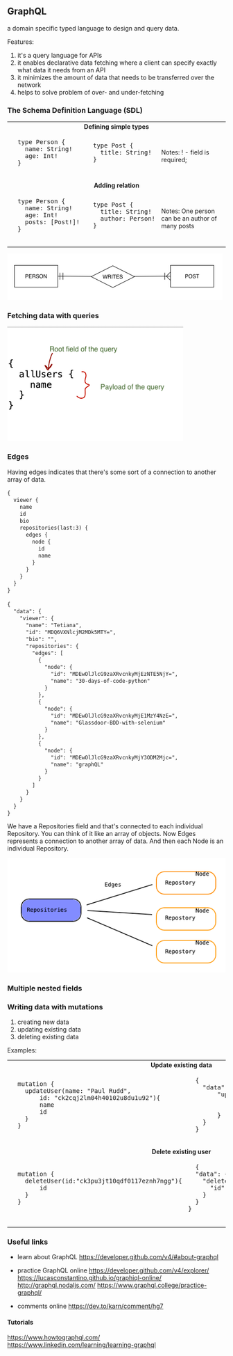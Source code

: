 ## GraphQL

a domain specific typed language to design and query data.

Features:

1. it's a query language for APIs 
2. it enables declarative data fetching where a client can specify exactly what data it needs from an API
3. it minimizes the amount of data that needs to be transferred over the network
4. helps to solve problem of over- and under-fetching

### The Schema Definition Language (SDL)

<table>
    <tr>
        <td align=center colspan=3><b>Defining simple types</b></td>
    </tr>
    <tr>
        <td>
        <pre>
  type Person {
    name: String!
    age: Int!
  }
        </pre>
        </td>
        <td align=top>
        <pre>
  type Post {
    title: String!
  }
        </pre>
        </td>
        <td>Notes: ! - field is required; </td>
    </tr>
    <tr>
        <td align=center colspan=3><b>Adding relation</b></td>
    </tr>
    <tr>
        <td>
        <pre>
  type Person {
    name: String!
    age: Int!
    posts: [Post!]!
  }
        </pre>
        </td>
        <td>
        <pre>
  type Post {
    title: String!
    author: Person!
  }
        </pre>
        </td>
        <td>Notes: One person can be an author of many posts </td>
    </tr>
</table>

![1-to-many relation](relation.png)

### Fetching data with queries

![query example](fetching_data_with_queries.png)

### Edges

Having edges indicates that there's some sort of a connection to another array of data. 

```text
{
  viewer {
    name
    id
    bio
    repositories(last:3) {
      edges {
        node {
          id
          name
        }
      }
    }
  }
}

{
  "data": {
    "viewer": {
      "name": "Tetiana",
      "id": "MDQ6VXNlcjM2MDk5MTY=",
      "bio": "",
      "repositories": {
        "edges": [
          {
            "node": {
              "id": "MDEwOlJlcG9zaXRvcnkyMjEzNTE5NjY=",
              "name": "30-days-of-code-python"
            }
          },
          {
            "node": {
              "id": "MDEwOlJlcG9zaXRvcnkyMjE1MzY4NzE=",
              "name": "Glassdoor-BDD-with-selenium"
            }
          },
          {
            "node": {
              "id": "MDEwOlJlcG9zaXRvcnkyMjY3ODM2Mjc=",
              "name": "graphQL"
            }
          }
        ]
      }
    }
  }
}
```
 We have a Repositories field and that's connected to each individual Repository. 
 You can think of it like an array of objects. 
 Now Edges represents a connection to another array of data. 
 And then each Node is an individual Repository.

![](edges.png)

### Multiple nested fields



### Writing data with mutations

1. creating new data
2. updating existing data
3. deleting existing data

Examples:

<table>
    <tr>
        <td align=center colspan=2><b>Update existing data</b></td>
    </tr>
    <tr>
        <td>
        <pre>
  mutation {
    updateUser(name: "Paul Rudd", 
        id: "ck2cqj2lm04h40102u8du1u92"){
        name
        id
    }
  }
        </pre>
        </td>
        <td>
        <pre>
  {
    "data": {
        "updateUser": {
            "name": "Paul Rudd",
            "id": "ck2cqj2lm04h40102u8du1u92"
        }
    }
  }
        </pre>
        </td>
    </tr>
    <tr>
        <td align=center colspan=3><b>Delete existing user</b></td>
    </tr>
    <tr>
        <td>
        <pre>
  mutation {
    deleteUser(id:"ck3pu3jt10qdf0117eznh7ngg"){
        id
    }
  }
        </pre>
        </td>
        <td>
        <pre>
  {
  "data": {
    "deleteUser": {
      "id": "ck3pu3jt10qdf0117eznh7ngg"
    }
  }
}
        </pre>
        </td>
    </tr>
</table>


### Useful links

- learn about GraphQL
    https://developer.github.com/v4/#about-graphql

- practice GraphQL online
    https://developer.github.com/v4/explorer/
    https://lucasconstantino.github.io/graphiql-online/
    http://graphql.nodaljs.com/
    https://www.graphql.college/practice-graphql/
    
- comments online
    https://dev.to/karn/comment/hg7
    
    
#### Tutorials

https://www.howtographql.com/
https://www.linkedin.com/learning/learning-graphql

    


